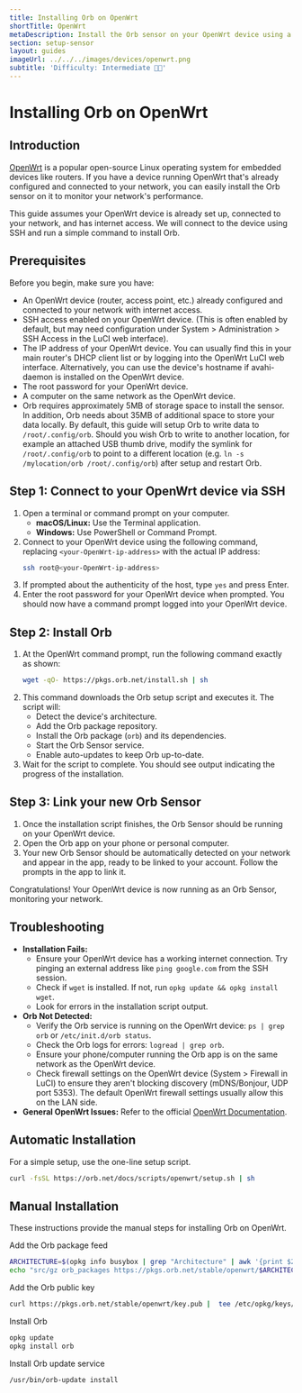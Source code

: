 ```yaml
---
title: Installing Orb on OpenWrt
shortTitle: OpenWrt
metaDescription: Install the Orb sensor on your OpenWrt device using a simple command.
section: setup-sensor
layout: guides
imageUrl: ../../../images/devices/openwrt.png
subtitle: 'Difficulty: Intermediate 🧑‍🔬'
---
```


# Installing Orb on OpenWrt

## Introduction

[OpenWrt](https://openwrt.org/) is a popular open-source Linux operating system for embedded devices like routers. If you have a device running OpenWrt that's already configured and connected to your network, you can easily install the Orb sensor on it to monitor your network's performance.

This guide assumes your OpenWrt device is already set up, connected to your network, and has internet access. We will connect to the device using SSH and run a simple command to install Orb.

## Prerequisites

Before you begin, make sure you have:

- An OpenWrt device (router, access point, etc.) already configured and connected to your network with internet access.
- SSH access enabled on your OpenWrt device. (This is often enabled by default, but may need configuration under System > Administration > SSH Access in the LuCI web interface).
- The IP address of your OpenWrt device. You can usually find this in your main router's DHCP client list or by logging into the OpenWrt LuCI web interface. Alternatively, you can use the device's hostname if avahi-daemon is installed on the OpenWrt device.
- The root password for your OpenWrt device.
- A computer on the same network as the OpenWrt device.
- Orb requires approximately 5MB of storage space to install the sensor. In addition, Orb needs about 35MB of additional space to store your data locally. By default, this guide will setup Orb to write data to `/root/.config/orb`. Should you wish Orb to write to another location, for example an attached USB thumb drive, modify the symlink for `/root/.config/orb` to point to a different location (e.g. `ln -s /mylocation/orb /root/.config/orb`) after setup and restart Orb.

## Step 1: Connect to your OpenWrt device via SSH

1.  Open a terminal or command prompt on your computer.
    - **macOS/Linux:** Use the Terminal application.
    - **Windows:** Use PowerShell or Command Prompt.
2.  Connect to your OpenWrt device using the following command, replacing `<your-OpenWrt-ip-address>` with the actual IP address:
    ```bash
    ssh root@<your-OpenWrt-ip-address>
    ```
3.  If prompted about the authenticity of the host, type `yes` and press Enter.
4.  Enter the root password for your OpenWrt device when prompted. You should now have a command prompt logged into your OpenWrt device.

## Step 2: Install Orb

1.  At the OpenWrt command prompt, run the following command exactly as shown:
    ```bash
    wget -qO- https://pkgs.orb.net/install.sh | sh
    ```
2.  This command downloads the Orb setup script and executes it. The script will:
    - Detect the device's architecture.
    - Add the Orb package repository.
    - Install the Orb package (`orb`) and its dependencies.
    - Start the Orb Sensor service.
    - Enable auto-updates to keep Orb up-to-date.
3.  Wait for the script to complete. You should see output indicating the progress of the installation.

## Step 3: Link your new Orb Sensor

1.  Once the installation script finishes, the Orb Sensor should be running on your OpenWrt device.
2.  Open the Orb app on your phone or personal computer.
3.  Your new Orb Sensor should be automatically detected on your network and appear in the app, ready to be linked to your account. Follow the prompts in the app to link it.

Congratulations! Your OpenWrt device is now running as an Orb Sensor, monitoring your network.

## Troubleshooting

- **Installation Fails:**
  - Ensure your OpenWrt device has a working internet connection. Try pinging an external address like `ping google.com` from the SSH session.
  - Check if `wget` is installed. If not, run `opkg update && opkg install wget`.
  - Look for errors in the installation script output.
- **Orb Not Detected:**
  - Verify the Orb service is running on the OpenWrt device: `ps | grep orb` or `/etc/init.d/orb status`.
  - Check the Orb logs for errors: `logread | grep orb`.
  - Ensure your phone/computer running the Orb app is on the same network as the OpenWrt device.
  - Check firewall settings on the OpenWrt device (System > Firewall in LuCI) to ensure they aren't blocking discovery (mDNS/Bonjour, UDP port 5353). The default OpenWrt firewall settings usually allow this on the LAN side.
- **General OpenWrt Issues:** Refer to the official [OpenWrt Documentation](https://openwrt.org/docs/start).

## Automatic Installation

For a simple setup, use the one-line setup script.

```bash
curl -fsSL https://orb.net/docs/scripts/openwrt/setup.sh | sh
```

## Manual Installation

These instructions provide the manual steps for installing Orb on OpenWrt.

Add the Orb package feed

```bash
ARCHITECTURE=$(opkg info busybox | grep "Architecture" | awk '{print $2}')
echo "src/gz orb_packages https://pkgs.orb.net/stable/openwrt/$ARCHITECTURE" | tee -a /etc/opkg/customfeeds.conf
```

Add the Orb public key

```bash
curl https://pkgs.orb.net/stable/openwrt/key.pub |  tee /etc/opkg/keys/744a82bfef3c5690
```

Install Orb

```bash
opkg update
opkg install orb
```

Install Orb update service

```bash
/usr/bin/orb-update install
```
